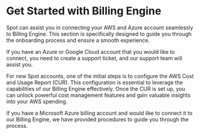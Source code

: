 # Get Started with Billing Engine 

Spot can assist you in connecting your AWS and Azure account seamlessly to Billing Engine. This section is specifically designed to guide you through the onboarding process and ensure a smooth experience. 

If you have an Azure or Google Cloud account that you would like to connect, you need to create a support ticket, and our support team will assist you. 

For new Spot accounts, one of the initial steps is to configure the AWS Cost and Usage Report (CUR). This configuration is essential to leverage the capabilities of our Billing Engine effectively. Once the CUR is set up, you can unlock powerful cost management features and gain valuable insights into your AWS spending. 

If you have a Microsoft Azure billing account and would like to connect it to our Billing Engine, we have provided procedures to guide you through the process.  

